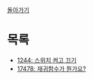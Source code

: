 [돌아가기](https://github.com/LEEJ0NGWAN/Algorithm)

# 목록
- [1244: 스위치 켜고 끄기](./P1244.java)
- [17478: 재귀함수가 뭔가요?](./P17478.java)
